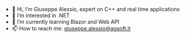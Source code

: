 - 👋 Hi, I’m Giuseppe Alessio, expert on C++ and real time applications
- 👀 I’m interested in .NET
- 🌱 I’m currently learning Blazor and Web API
- 📫 How to reach me: giuseppe.alessio@agsoft.it

<!---
GiuseppeAlessio/GiuseppeAlessio is a ✨ special ✨ repository because its `README.md` (this file) appears on your GitHub profile.
You can click the Preview link to take a look at your changes.
--->

